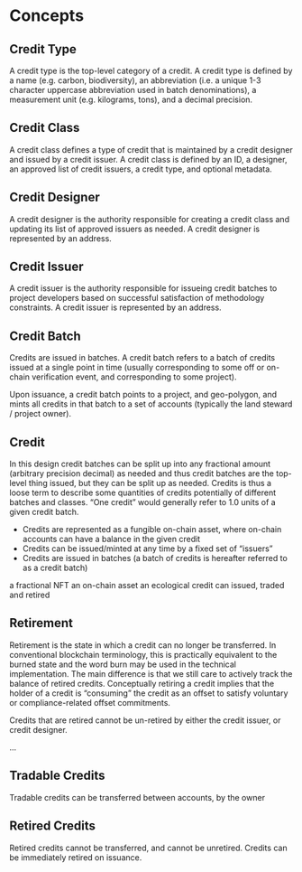 # Concepts

## Credit Type

A credit type is the top-level category of a credit. A credit type is defined by a name (e.g. carbon, biodiversity), an abbreviation (i.e. a unique 1-3 character uppercase abbreviation used in batch denominations), a measurement unit (e.g. kilograms, tons), and a decimal precision.

## Credit Class

A credit class defines a type of credit that is maintained by a credit designer and issued by a credit issuer. A credit class is defined by an ID, a designer, an approved list of credit issuers, a credit type, and optional metadata.

## Credit Designer

A credit designer is the authority responsible for creating a credit class and updating its list of approved issuers as needed. A credit designer is represented by an address.

## Credit Issuer

A credit issuer is the authority responsible for issueing credit batches to project developers based on successful satisfaction of methodology constraints. A credit issuer is represented by an address.

## Credit Batch

Credits are issued in batches. A credit batch refers to a batch of credits issued at a single point in time (usually corresponding to some off or on-chain verification event, and corresponding to some project).

Upon issuance, a credit batch points to a project, and geo-polygon, and mints all credits in that batch to a set of accounts (typically the land steward / project owner).

## Credit

In this design credit batches can be split up into any fractional amount (arbitrary precision decimal) as needed and thus credit batches are the top-level thing issued, but they can be split up as needed. Credits is thus a loose term to describe some quantities of credits potentially of different batches and classes. “One credit” would generally refer to 1.0 units of a given credit batch.

- Credits are represented as a fungible on-chain asset, where on-chain accounts can have a balance in the given credit
- Credits can be issued/minted at any time by a fixed set of “issuers”
- Credits are issued in batches (a batch of credits is hereafter referred to as a credit batch)

a fractional NFT
an on-chain asset
an ecological credit
can issued, traded and retired

## Retirement

Retirement is the state in which a credit can no longer be transferred. In conventional blockchain terminology, this is practically equivalent to the burned state and the word burn may be used in the technical implementation. The main difference is that we still care to actively track the balance of retired credits. Conceptually retiring a credit implies that the holder of a credit is “consuming” the credit as an offset to satisfy voluntary or compliance-related offset commitments.

Credits that are retired cannot be un-retired by either the credit issuer, or credit designer.

...

## Tradable Credits

Tradable credits can be transferred between accounts, by the owner

## Retired Credits

Retired credits cannot be transferred, and cannot be unretired. Credits can be immediately retired on issuance.